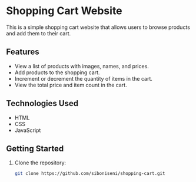# Shopping Cart Website

This is a simple shopping cart website that allows users to browse products and add them to their cart.

## Features

- View a list of products with images, names, and prices.
- Add products to the shopping cart.
- Increment or decrement the quantity of items in the cart.
- View the total price and item count in the cart.

## Technologies Used

- HTML
- CSS
- JavaScript

## Getting Started

1. Clone the repository:

   ```bash
   git clone https://github.com/siboniseni/shopping-cart.git
